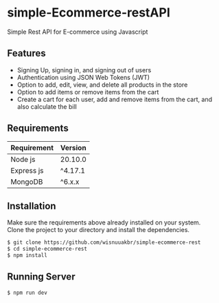 # simple-Ecommerce-restAPI

Simple Rest API for E-commerce using Javascript

## Features

-   Signing Up, signing in, and signing out of users
-   Authentication using JSON Web Tokens (JWT)
-   Option to add, edit, view, and delete all products in the store
-   Option to add items or remove items from the cart
-   Create a cart for each user, add and remove items from the cart, and also calculate the bill

## Requirements

| Requirement | Version |
| ----------- | ------- |
| Node js     | 20.10.0 |
| Express js  | ^4.17.1 |
| MongoDB     | ^6.x.x  |

## Installation

Make sure the requirements above already installed on your system.  
Clone the project to your directory and install the dependencies.

```bash
$ git clone https://github.com/wisnuuakbr/simple-ecommerce-rest
$ cd simple-ecommerce-rest
$ npm install
```

## Running Server

```bash
$ npm run dev
```
